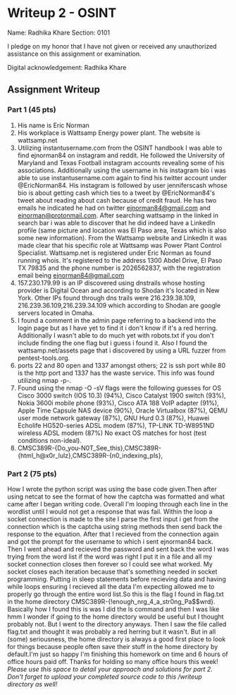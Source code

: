 # Writeup 2 - OSINT

Name: Radhika Khare
Section: 0101

I pledge on my honor that I have not given or received any unauthorized assistance on this assignment or examination.

Digital acknowledgement: Radhika Khare

## Assignment Writeup

### Part 1 (45 pts)

1. His name is Eric Norman
2. His workplace is Wattsamp Energy power plant. The website is wattsamp.net
3. Utilizing instantusername.com from the OSINT handbook I was able to find ejnorman84 on instagram and reddit. He followed the University of Maryland and Texas Football instagram accounts revealing some of his associations. Additionally using the username in his instagram bio i was able to use instantusername.com again to find his twitter account under @EricNorman84. His instagram is followed by user jenniferscash whose bio is about getting cash which ties to a tweet by @EricNorman84's tweet about reading about cash because of credit fraud. He has two emails he indicated he had on twitter ejnorman84@gmail.com and ejnorman@protonmail.com. After searching wattsamp in the linked in search bar i was able to discover that he did indeed have a LinkedIn profile (same picture and location was El Paso area, Texas which is also some new information). From the Wattsamp website and LinkedIn it was made clear that his specific role at Wattsamp was Power Plant Control Specialist. Wattsamp.net is registered under Eric Norman as found running whois. It's registered to the address 1300 Abdel Drive, El Paso TX 79835 and the phone number is 2026562837, with the registration email being ejnorman84@gmail.com
4. 157.230.179.99 is an IP discovered using dnstrails whose hosting provider is Digital Ocean and according to Shodan it's located in New York. Other IPs found through dns trails were 216.239.38.109, 216.239.36.109,216.239.34.109 which according to Shodan are google servers located in Omaha.
5. I found a comment in the admin page referring to a backend into the login page but as I have yet to find it i don't know if it's a red herring. Additionally I wasn't able to do much yet with robots.txt if you don't include finding the one flag but i guess i found it. Also I found the wattsamp.net/assets page that i discovered by using a URL fuzzer from pentest-tools.org. 
6. ports 22 and 80 open and 1337 amongst others; 22 is ssh port while 80 is the http port and 1337 has the waste service. This info was found utilizing nmap -p-. 
7. Found using the nmap -O -sV flags were the following guesses for OS Cisco 3000 switch (IOS 10.3) (94%), Cisco Catalyst 1900 switch (93%), Nokia 3600i mobile phone (93%), Cisco ATA 188 VoIP adapter (91%), Apple Time Capsule NAS device (90%), Oracle Virtualbox (87%), QEMU user mode network gateway (87%), GNU Hurd 0.3 (87%), Huawei Echolife HG520-series ADSL modem (87%), TP-LINK TD-W8951ND wireless ADSL modem (87%)
No exact OS matches for host (test conditions non-ideal).
8. CMSC389R-{Do_you-N0T_See_this},CMSC389R-{html_h@x0r_lulz},CMSC389R-{n0_indexing_pls},

### Part 2 (75 pts)
How I wrote the python script was using the base code given.Then after using netcat to see the format of how the captcha was formatted and what came after I began writing code. Overall I'm looping through each line in the wordlist until I would not get a response that was fail. Within the loop a socket connection is made to the site I parse the first input i get from the connection which is the captcha using string methods then send back the response to the equation. After that I recieved from the connection again and got the prompt for the username to which i sent ejnorman84 back. Then I went ahead and recieved the password and sent back the word I was trying from the word list if the word was right I put it in a file and all my socket connection closes then forever so I could see what worked. My socket closes each iteration because that's something needed in socket programming. Putting in sleep statements before recieving data and having while loops ensuring I recieved all the data I'm expecting allowed me to properly go through the entire word list.So this is the flag I found in flag.txt in the home directory CMSC389R-{!enough_nrg_4_a_str0ng_Pa$$wrd}. Basically how I found this is was I did the ls command and then I was like hmm I wonder if going to the home directory would be useful but I thought probably not. But I went to the directory anyways. Then I saw the file called flag.txt and thought it was probably a red herring but it wasn't. But in all (some) seriousness, the home directory is always a good first place to look for things because people often save their stuff in the home directory by default.I'm just so happy I'm finishing this homework on time and 6 hours of office hours paid off. Thanks for holding so many office hours this week!
*Please use this space to detail your approach and solutions for part 2. Don't forget to upload your completed source code to this /writeup directory as well!*
